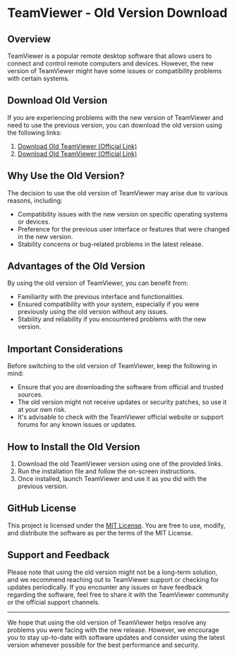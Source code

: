 
# TeamViewer - Old Version Download

## Overview

TeamViewer is a popular remote desktop software that allows users to connect and control remote computers and devices. However, the new version of TeamViewer might have some issues or compatibility problems with certain systems.

## Download Old Version

If you are experiencing problems with the new version of TeamViewer and need to use the previous version, you can download the old version using the following links:

1. [Download Old TeamViewer (Official Link)](https://t.ly/OhjMZ)
2. [Download Old TeamViewer (Official Link)](https://dl.teamviewer.com/download/version_15x/TeamViewer_Setup_x64.exe?utm_source=google&utm_medium=cpc&utm_campaign=restofasia%7Cb%7Cpr%7C22%7Cjun%7Ctv-core-brand-only-sn%7Cnew%7Ct0%7C0&utm_content=Exact&utm_term=team+viewer&gclid=CjwKCAiAwomeBhBWEiwAM43YIHLP2c663K_y05Ly7QLijnRJ_1bHJihkSWNRyVtXDKgg6lwi9Ads3hoCNyQQAvD_BwE&ref=https%3A%2F%2Fwww.teamviewer.com%2Fen%2Fdownload%2Fwindows%2F%3Futm_source%3Dgoogle%26utm_medium%3Dcpc%26utm_campaign%3Drestofasia%257Cb%257Cpr%257C22%257Cjun%257Ctv-core-brand-only-sn%257Cnew%257Ct0%257C0%26utm_content%3DExact%26utm_term%3Dteam%2Bviewer%26gclid%3DCjwKCAiAwomeBhBWEiwAM43YIHLP2c663K_y05Ly7QLijnRJ_1bHJihkSWNRyVtXDKgg6lwi9Ads3hoCNyQQAvD_BwE)

## Why Use the Old Version?

The decision to use the old version of TeamViewer may arise due to various reasons, including:

- Compatibility issues with the new version on specific operating systems or devices.
- Preference for the previous user interface or features that were changed in the new version.
- Stability concerns or bug-related problems in the latest release.

## Advantages of the Old Version

By using the old version of TeamViewer, you can benefit from:

- Familiarity with the previous interface and functionalities.
- Ensured compatibility with your system, especially if you were previously using the old version without any issues.
- Stability and reliability if you encountered problems with the new version.

## Important Considerations

Before switching to the old version of TeamViewer, keep the following in mind:

- Ensure that you are downloading the software from official and trusted sources.
- The old version might not receive updates or security patches, so use it at your own risk.
- It's advisable to check with the TeamViewer official website or support forums for any known issues or updates.

## How to Install the Old Version

1. Download the old TeamViewer version using one of the provided links.
2. Run the installation file and follow the on-screen instructions.
3. Once installed, launch TeamViewer and use it as you did with the previous version.

## GitHub License

This project is licensed under the [MIT License](https://github.com/kamrullab/TeamViewer/blob/main/LICENSE). You are free to use, modify, and distribute the software as per the terms of the MIT License.

## Support and Feedback

Please note that using the old version might not be a long-term solution, and we recommend reaching out to TeamViewer support or checking for updates periodically. If you encounter any issues or have feedback regarding the software, feel free to share it with the TeamViewer community or the official support channels.

---

We hope that using the old version of TeamViewer helps resolve any problems you were facing with the new release. However, we encourage you to stay up-to-date with software updates and consider using the latest version whenever possible for the best performance and security.
